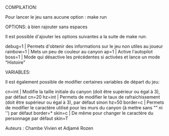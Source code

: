 

COMPILATION:

Pour lancer le jeu sans aucune option : make run

OPTIONS: à bien rajouter sans espaces

Il est possible d'ajouter les options suivantes a la suite de make run:

debug=1   | Permets d'obtenir des informations sur le jeu non utiles au joueur
rainbow=1 | Mets un peu de couleur au canyon
ap=1      | Active l'autopilot
boss=1    | Mode qui désactive les précédentes si activées et lance un mode "Histoire"

VARIABLES:

Il est également possible de modifier certaines variables de départ du jeu:

cn=int    | Modifie la taille initiale du canyon (doit être supérieur ou égal à 3),                   par défaut cn=20
hz=int    | Permets de modifier le taux de rafraichissement (doit être supérieur ou égal à 3),        par défaut sinon hz=50
border=c  | Permets de modifier le caractère utilisé pour les murs du canyon (à mettre sans "" ni '') par défaut border=*
skin=c    | De même pour changer le caractère du personnage                                           par défaut skin=T


Auteurs : Chambe Vivien et Adjamé Rozen


